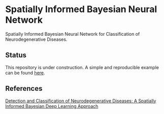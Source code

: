 # Spatially Informed Bayesian Neural Network

 Spatially Informed Bayesian Neural Network for Classification of Neurodegenerative Diseases.
 
 ## Status
 
 This repository is under construction.
 A simple and reproducible example can be found [here](https://nbviewer.jupyter.org/github/DavidPayares/SBNN/blob/main/Notebooks/SBNN.ipynb).
 
 ## References
 
 [Detection and Classification of Neurodegenerative Diseases: A Spatially Informed Bayesian Deep Learning Approach](https://run.unl.pt/handle/10362/113889)

